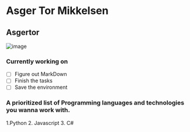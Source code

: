 # Asger Tor Mikkelsen
## Asgertor
![image](https://user-images.githubusercontent.com/113129444/215453517-5ac4a0ed-ece9-4d96-9aaa-9acb7f72d8c3.png)

### Currently working on
- [ ] Figure out MarkDown
- [ ] Finish the tasks
- [ ] Save the environment

### A prioritized list of Programming languages and technologies you wanna work with.
1.Python 
2. Javascript
3. C#
